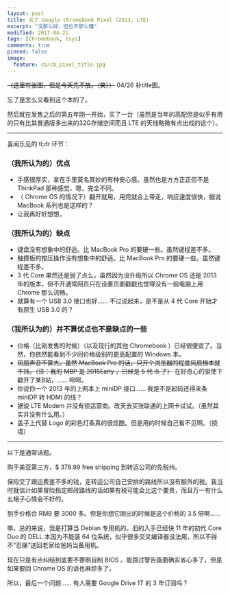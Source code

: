 ```yaml
---
layout: post
title: 买了 Google Chromebook Pixel (2013, LTE)
excerpt: "没那么好，但也不那么糟"
modified: 2017-04-21
tags: [Chromebook, toys]
comments: true
pinned: false
image:
  feature: cb/cb_pixel_title.jpg
---
```


~~（这里有张图，但是今天先不放。（笑））~~ 04/26 补title图。

忘了是怎么又看到这个本的了。

然后就在发售之后的第五年刚一开始，买了一台（虽然是当年的高配但是似乎有用的只有比其普通版多出来的32G存储空间而且 LTE 的天线略微有点出戏的这个）。

----

喜闻乐见的 tl;dr 环节：

### （我所认为的）优点

* 手感很厚实，拿在手里莫名其妙的有种安心感。虽然也是方方正正但不是 ThinkPad 那种感觉，嗯，完全不同。
* （ Chrome OS 的情况下）翻开就用，用完就合上带走，响应速度很快，据说 MacBook 系列也是这样的？
* 让我再好好想想。

### （我所认为的）缺点

* 键盘没有想象中的舒适。比 MacBook Pro 的要硬一些。虽然键程差不多。
* 触摸板的按压操作没有想象中的舒适。比 MacBook Pro 的要硬一些。虽然键程差不多。
* 3 代 Core 果然还是弱了点么，虽然因为没升级所以 Chrome OS 还是 2013 年的版本，但不开通常网页只在设置页面戳戳也觉得没有一般电脑上用 Chrome 那么流畅。
* 就算有一个 USB 3.0 接口也好…… 不过说起来，是不是从 4 代 Core 开始才有原生 USB 3.0 的？

### （我所认为的）并不算优点也不是缺点的一些

* 价格（比刚发售的时候）（以及现行的其他 Chromebook ）已经很便宜了。当然，你依然能看到不少同价格级别的更高配置的 Windows 本。
* ~~风扇声音不算大。虽然 MacBook Pro 的话，只开个浏览器的程度风扇根本就不转。（注：我的 MBP 是 2015Early ，已经是 5 代 i5 了）~~ 在好奇心的驱使下戳开了某B站，…… 呵呵。
* 你说你一个 2013 年的上网本上 miniDP 接口…… 我是不是起码还得来条 miniDP 转 HDMI 的线？
* 据说 LTE Modem 并没有锁运营商。改天去买张联通的上网卡试试。（虽然其实并没有什么用。）
* 盖子上代替 Logo 的彩色灯条真的很炫酷。但是用的时候自己看不见啊。（挠墙）

----

以下是通常话题。

购于美亚第三方，$ 378.99 free shipping 到转运公司的免税州。

保险交了跟运费差不多的钱，走转运公司自己安排的路线所以没有额外的税。我当时就估计如果冒险指定邮政路线的话如果有税可能会比这个要贵，而且万一有什么幺蛾子心情会不好的。

到手价格合 RMB 要 3000 多。但是你想它刚出的时候是这个价格的 3.5 倍啊……

嘛，总的来说，我是打算当 Debian 专用机的。旧的入手已经快 11 年的初代 Core Duo 的 DELL 本因为不能装 64 位系统，似乎很多交叉编译器没法用，所以不得不“忍痛”送回老家给爸妈当备用机。

现在只是有点纠结到底要不要刷自制 BIOS 。能跳过警告画面确实省心多了，但是如果要回 Chrome OS 的话也麻烦多了。

所以，最后一个问题…… 有人需要 Google Drive 1T 的 3 年订阅吗？
